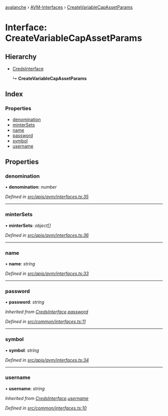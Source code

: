 [avalanche](../README.md) › [AVM-Interfaces](../modules/avm_interfaces.md) › [CreateVariableCapAssetParams](avm_interfaces.createvariablecapassetparams.md)

# Interface: CreateVariableCapAssetParams

## Hierarchy

* [CredsInterface](common_interfaces.credsinterface.md)

  ↳ **CreateVariableCapAssetParams**

## Index

### Properties

* [denomination](avm_interfaces.createvariablecapassetparams.md#denomination)
* [minterSets](avm_interfaces.createvariablecapassetparams.md#mintersets)
* [name](avm_interfaces.createvariablecapassetparams.md#name)
* [password](avm_interfaces.createvariablecapassetparams.md#password)
* [symbol](avm_interfaces.createvariablecapassetparams.md#symbol)
* [username](avm_interfaces.createvariablecapassetparams.md#username)

## Properties

###  denomination

• **denomination**: *number*

*Defined in [src/apis/avm/interfaces.ts:35](https://github.com/ava-labs/avalanchejs/blob/8c220c6/src/apis/avm/interfaces.ts#L35)*

___

###  minterSets

• **minterSets**: *object[]*

*Defined in [src/apis/avm/interfaces.ts:36](https://github.com/ava-labs/avalanchejs/blob/8c220c6/src/apis/avm/interfaces.ts#L36)*

___

###  name

• **name**: *string*

*Defined in [src/apis/avm/interfaces.ts:33](https://github.com/ava-labs/avalanchejs/blob/8c220c6/src/apis/avm/interfaces.ts#L33)*

___

###  password

• **password**: *string*

*Inherited from [CredsInterface](common_interfaces.credsinterface.md).[password](common_interfaces.credsinterface.md#password)*

*Defined in [src/common/interfaces.ts:11](https://github.com/ava-labs/avalanchejs/blob/8c220c6/src/common/interfaces.ts#L11)*

___

###  symbol

• **symbol**: *string*

*Defined in [src/apis/avm/interfaces.ts:34](https://github.com/ava-labs/avalanchejs/blob/8c220c6/src/apis/avm/interfaces.ts#L34)*

___

###  username

• **username**: *string*

*Inherited from [CredsInterface](common_interfaces.credsinterface.md).[username](common_interfaces.credsinterface.md#username)*

*Defined in [src/common/interfaces.ts:10](https://github.com/ava-labs/avalanchejs/blob/8c220c6/src/common/interfaces.ts#L10)*
